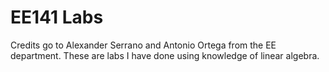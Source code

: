 # EE141 Labs
Credits go to Alexander Serrano and Antonio Ortega from the EE department. 
These are labs I have done using knowledge of linear algebra.
